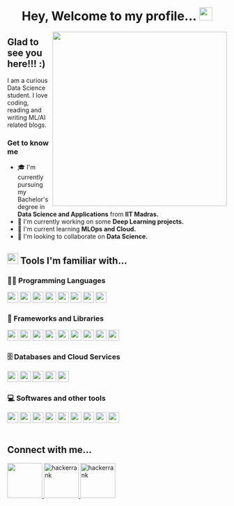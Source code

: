 <h1 align="center">
    Hey, Welcome to my profile... <img src="https://media.giphy.com/media/hvRJCLFzcasrR4ia7z/giphy.gif" width="30px">
</h1>

<img align="right" src="https://media.tenor.com/NOYF3f82b_gAAAAC/programmer.gif" height="400px">

## Glad to see you here!!! :)

I am a curious Data Science student. I love coding, reading and writing ML/AI related blogs.

### Get to know me

- 🎓 I'm currently pursuing my Bachelor's degree in **Data Science and Applications** from **IIT Madras.**
- 🔭 I'm currently working on some **Deep Learning projects.**
- 🌱 I'm current learning **MLOps and Cloud.**
- 👯 I'm looking to collaborate on **Data Science.**

## <img src="https://img.icons8.com/office/256/maintenance.png" width="25px"> Tools I'm familiar with...

### 👨‍💻 Programming Languages

<img src="https://img.shields.io/badge/Python-1e405e?style=flat&logo=python&logoColor=white" height="25px">
<img src="https://img.shields.io/badge/Bash-121011.svg?logo=gnu-bash&logoColor=white" height="25px">
<img src="https://img.shields.io/badge/HTML-dd4b25?style=flat&logo=html5&logoColor=white" height="25px">
<img src="https://img.shields.io/badge/CSS-254bdd?style=flat&logo=css3&logoColor=white" height="25px">
<img src="https://img.shields.io/badge/JavaScript-fcdc00?style=flat&logo=javascript&logoColor=black" height="25px">
<img src="https://img.shields.io/badge/Java-3a75b0?style=flat&logo=openjdk&logoColor=white" height="25px">
<img src="https://img.shields.io/badge/Markdown-3d9ee8?style=flat&logo=markdown&logoColor=white" height="25px">
<img src="https://custom-icon-badges.herokuapp.com/badge/SQL-3b71a8.svg?logo=database&logoColor=white" height="25px">

### 🧰 Frameworks and Libraries

<img src="https://img.shields.io/badge/Numpy-113f4f?style=flat&logo=numpy&logoColor=white" height="25px">
<img src="https://img.shields.io/badge/Pandas-130654?style=flat&logo=pandas&logoColor=white" height="25px">
<img src="https://img.shields.io/badge/Flask-white?style=flat&logo=flask&logoColor=black" height="25px">
<img src="https://img.shields.io/badge/SciKit Learn-ff9c34?style=flat&logo=scikitlearn&logoColor=white" height="25px">
<img src="https://img.shields.io/badge/Vue.js-42b883?style=flat&logo=Vue.js&logoColor=white" height="25px">
<img src="https://img.shields.io/badge/Bootstrap-722ef9?style=flat&logo=bootstrap&logoColor=white" height="25px">
<img src="https://img.shields.io/badge/PYTORCH-black?style=flat&logo=pytorch&logoColor=white" height="25px"> 
<img src="https://img.shields.io/badge/Keras-d00000?style=flat&logo=keras&logoColor=white" height="25px">
<img src="https://img.shields.io/badge/Tensorflow-ff7c00?style=flat&logo=tensorflow&logoColor=white" height="25px">

### 🗄️ Databases and Cloud Services

<img src="https://img.shields.io/badge/PostgreSQL-336791?style=flat&logo=postgresql&logoColor=white" height="25px">
<img src="https://img.shields.io/badge/SQLite-044a64?style=flat&logo=sqlite&logoColor=white" height="25px">
<img src="https://img.shields.io/badge/Redis-d2352a?style=flat&logo=redis&logoColor=white" height="25px">
<img src="https://img.shields.io/badge/Heroku-430098?style=flat&logo=heroku&logoColor=white" height="25px">
<img src="https://img.shields.io/badge/Streamlit-ff4b4b?style=flat&logo=streamlit&logoColor=white" height="25px">

### 💻 Softwares and other tools

<img src="https://img.shields.io/badge/Visual Studio Code-0066b8?style=flat&logo=visualstudiocode&logoColor=white" height="25px">
<img src="https://img.shields.io/badge/Postman-ff6c37?style=flat&logo=postman&logoColor=white" height="25px">
<img src="https://img.shields.io/badge/Docker-003f8c?style=flat&logo=docker&logoColor=white" height="25px">
<img src="https://img.shields.io/badge/Git-f44d27?style=flat&logo=git&logoColor=white" height="25px">
<img src="https://img.shields.io/badge/GitHub-0d1116?style=flat&logo=github&logoColor=white" height="25px">
<img src="https://img.shields.io/badge/Colab-f9ab00?style=flat&logo=googlecolab&logoColor=white" height="25px">
<img src="https://img.shields.io/badge/Jupyter-f37726?style=flat&logo=jupyter&logoColor=white" height="25px">
<img src="https://img.shields.io/badge/Celery-a9cc54?style=flat&logo=celery&logoColor=black" height="25px">
<img src="https://img.shields.io/badge/OBS Studio-1a191a?style=flat&logo=obsstudio&logoColor=white" height="25px">
<br>
<br>

## Connect with me...
<p align="left">
    <a href="https://www.linkedin.com/in/nidhishkumar">
        <img src="https://img.icons8.com/fluency/256/linkedin.png" height="80px">
    </a>
    <a href="https://www.hackerrank.com/nidhish_22k">
        <img alt="hackerrank" src="https://img.icons8.com/external-tal-revivo-shadow-tal-revivo/256/external-hackerrank-is-a-technology-company-that-focuses-on-competitive-programming-logo-shadow-tal-revivo.png" height="80px">
    </a>
    <a href="mailto:nidhish.22k@gmail.com">
        <img alt="hackerrank" src="https://img.icons8.com/fluency/256/gmail-new.png" height="80px">
    </a>
</p>
